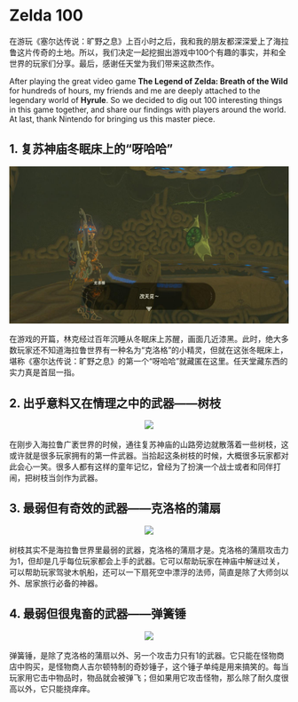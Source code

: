 # Zelda 100 

在游玩《塞尔达传说：旷野之息》上百小时之后，我和我的朋友都深深爱上了海拉鲁这片传奇的土地。所以，我们决定一起挖掘出游戏中100个有趣的事实，并和全世界的玩家们分享。最后，感谢任天堂为我们带来这款杰作。

After playing the great video game **The Legend of Zelda: Breath of the Wild** for hundreds of hours, my friends and me are deeply attached to the legendary world of **Hyrule**. So we decided to dig out 100 interesting things in this game together, and share our findings with players around the world. At last, thank Nintendo for bringing us this master piece. 

## 1. 复苏神庙冬眠床上的“呀哈哈”

<div align = center>
<img width= 600 src = https://raw.githubusercontent.com/Thelordofdream/Zelda100/master/photos/korok_z1.jpg />
</div>

在游戏的开篇，林克经过百年沉睡从冬眠床上苏醒，画面几近漆黑。此时，绝大多数玩家还不知道海拉鲁世界有一种名为“克洛格”的小精灵，但就在这张冬眠床上，堪称《塞尔达传说：旷野之息》的第一个“呀哈哈”就藏匿在这里。任天堂藏东西的实力真是首屈一指。

## 2. 出乎意料又在情理之中的武器——树枝

<div align = center>
<img width= 600 src = https://raw.githubusercontent.com/Thelordofdream/Zelda100/master/photos/.jpg />
</div>

在刚步入海拉鲁广袤世界的时候，通往复苏神庙的山路旁边就散落着一些树枝，这或许就是很多玩家拥有的第一件武器。当拾起这条树枝的时候，大概很多玩家都对此会心一笑。很多人都有这样的童年记忆，曾经为了扮演一个战士或者和同伴打闹，把树枝当剑作为武器。

## 3. 最弱但有奇效的武器——克洛格的蒲扇

<div align = center>
<img width= 600 src = https://raw.githubusercontent.com/Thelordofdream/Zelda100/master/photos/.jpg />
</div>

树枝其实不是海拉鲁世界里最弱的武器，克洛格的蒲扇才是。克洛格的蒲扇攻击力为1，但却是几乎每位玩家都会上手的武器。它可以帮助玩家在神庙中解谜过关，可以帮助玩家驾驶木帆船，还可以一下扇死空中漂浮的法师，简直是除了大师剑以外、居家旅行必备的神器。


## 4. 最弱但很鬼畜的武器——弹簧锤

<div align = center>
<img width= 600 src = https://raw.githubusercontent.com/Thelordofdream/Zelda100/master/photos/.jpg />
</div>

弹簧锤，是除了克洛格的蒲扇以外、另一个攻击力只有1的武器。它只能在怪物商店中购买，是怪物商人吉尔顿特制的奇妙锤子，这个锤子单纯是用来搞笑的。每当玩家用它击中物品时，物品就会被弹飞；但如果用它攻击怪物，那么除了耐久度很高以外，它只能挠痒痒。




